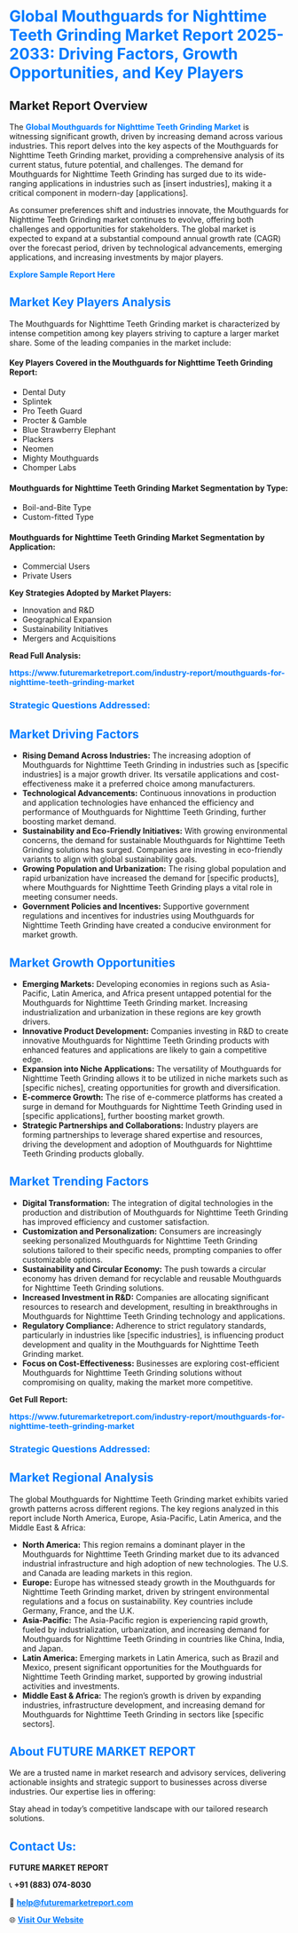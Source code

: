 <h1 style="color: #007BFF;">Global Mouthguards for Nighttime Teeth Grinding Market Report 2025-2033: Driving Factors, Growth Opportunities, and Key Players</h1>

<section id="overview">
<h2>Market Report Overview</h2>
<p>The <a href="https://www.futuremarketreport.com/industry-report/mouthguards-for-nighttime-teeth-grinding-market" style="color: #007BFF; text-decoration: none;"><strong>Global Mouthguards for Nighttime Teeth Grinding Market</strong></a> is witnessing significant growth, driven by increasing demand across various industries. This report delves into the key aspects of the Mouthguards for Nighttime Teeth Grinding market, providing a comprehensive analysis of its current status, future potential, and challenges. The demand for Mouthguards for Nighttime Teeth Grinding has surged due to its wide-ranging applications in industries such as [insert industries], making it a critical component in modern-day [applications].</p>
<p>As consumer preferences shift and industries innovate, the Mouthguards for Nighttime Teeth Grinding market continues to evolve, offering both challenges and opportunities for stakeholders. The global market is expected to expand at a substantial compound annual growth rate (CAGR) over the forecast period, driven by technological advancements, emerging applications, and increasing investments by major players.</p>
</section>

<section id="overview">
<p><a href="https://www.futuremarketreport.com/request-sample/reportId=64530" style="color: #007BFF; text-decoration: none;"><strong>Explore Sample Report Here</strong></a></p>
</section>

<section id="key-players">
<h2 style="color: #007BFF;">Market Key Players Analysis</h2>
<p>The Mouthguards for Nighttime Teeth Grinding market is characterized by intense competition among key players striving to capture a larger market share. Some of the leading companies in the market include:</p>
<h4>Key Players Covered in the Mouthguards for Nighttime Teeth Grinding Report:</h4>
<ul><li>Dental Duty</li><li>Splintek</li><li>Pro Teeth Guard</li><li>Procter &amp; Gamble</li><li>Blue Strawberry Elephant</li><li>Plackers</li><li>Neomen</li><li>Mighty Mouthguards</li><li>Chomper Labs</li></ul>
<h4>Mouthguards for Nighttime Teeth Grinding Market Segmentation by Type:</h4>
<ul><li>Boil-and-Bite Type</li><li>Custom-fitted Type</li></ul>

<h4>Mouthguards for Nighttime Teeth Grinding Market Segmentation by Application:</h4>
<ul><li>Commercial Users</li><li>Private Users</li></ul>
<p><strong>Key Strategies Adopted by Market Players:</strong></p>
<ul>
<li>Innovation and R&D</li>
<li>Geographical Expansion</li>
<li>Sustainability Initiatives</li>
<li>Mergers and Acquisitions</li>
</ul>
</section>

<section>
<p><strong>Read Full Analysis: </strong></p><a href="https://www.futuremarketreport.com/industry-report/mouthguards-for-nighttime-teeth-grinding-market" style="color: #007BFF; text-decoration: none;"><strong>https://www.futuremarketreport.com/industry-report/mouthguards-for-nighttime-teeth-grinding-market</strong></a>
<h3 style="color: #007BFF;">Strategic Questions Addressed:</h3>
</section>

<section id="driving-factors">
<h2 style="color: #007BFF;">Market Driving Factors</h2>
<ul>
<li><strong>Rising Demand Across Industries:</strong> The increasing adoption of Mouthguards for Nighttime Teeth Grinding in industries such as [specific industries] is a major growth driver. Its versatile applications and cost-effectiveness make it a preferred choice among manufacturers.</li>
<li><strong>Technological Advancements:</strong> Continuous innovations in production and application technologies have enhanced the efficiency and performance of Mouthguards for Nighttime Teeth Grinding, further boosting market demand.</li>
<li><strong>Sustainability and Eco-Friendly Initiatives:</strong> With growing environmental concerns, the demand for sustainable Mouthguards for Nighttime Teeth Grinding solutions has surged. Companies are investing in eco-friendly variants to align with global sustainability goals.</li>
<li><strong>Growing Population and Urbanization:</strong> The rising global population and rapid urbanization have increased the demand for [specific products], where Mouthguards for Nighttime Teeth Grinding plays a vital role in meeting consumer needs.</li>
<li><strong>Government Policies and Incentives:</strong> Supportive government regulations and incentives for industries using Mouthguards for Nighttime Teeth Grinding have created a conducive environment for market growth.</li>
</ul>
</section>

<section id="growth-opportunities">
<h2 style="color: #007BFF;">Market Growth Opportunities</h2>
<ul>
<li><strong>Emerging Markets:</strong> Developing economies in regions such as Asia-Pacific, Latin America, and Africa present untapped potential for the Mouthguards for Nighttime Teeth Grinding market. Increasing industrialization and urbanization in these regions are key growth drivers.</li>
<li><strong>Innovative Product Development:</strong> Companies investing in R&D to create innovative Mouthguards for Nighttime Teeth Grinding products with enhanced features and applications are likely to gain a competitive edge.</li>
<li><strong>Expansion into Niche Applications:</strong> The versatility of Mouthguards for Nighttime Teeth Grinding allows it to be utilized in niche markets such as [specific niches], creating opportunities for growth and diversification.</li>
<li><strong>E-commerce Growth:</strong> The rise of e-commerce platforms has created a surge in demand for Mouthguards for Nighttime Teeth Grinding used in [specific applications], further boosting market growth.</li>
<li><strong>Strategic Partnerships and Collaborations:</strong> Industry players are forming partnerships to leverage shared expertise and resources, driving the development and adoption of Mouthguards for Nighttime Teeth Grinding products globally.</li>
</ul>
</section>

<section id="trending-factors">
<h2 style="color: #007BFF;">Market Trending Factors</h2>
<ul>
<li><strong>Digital Transformation:</strong> The integration of digital technologies in the production and distribution of Mouthguards for Nighttime Teeth Grinding has improved efficiency and customer satisfaction.</li>
<li><strong>Customization and Personalization:</strong> Consumers are increasingly seeking personalized Mouthguards for Nighttime Teeth Grinding solutions tailored to their specific needs, prompting companies to offer customizable options.</li>
<li><strong>Sustainability and Circular Economy:</strong> The push towards a circular economy has driven demand for recyclable and reusable Mouthguards for Nighttime Teeth Grinding solutions.</li>
<li><strong>Increased Investment in R&D:</strong> Companies are allocating significant resources to research and development, resulting in breakthroughs in Mouthguards for Nighttime Teeth Grinding technology and applications.</li>
<li><strong>Regulatory Compliance:</strong> Adherence to strict regulatory standards, particularly in industries like [specific industries], is influencing product development and quality in the Mouthguards for Nighttime Teeth Grinding market.</li>
<li><strong>Focus on Cost-Effectiveness:</strong> Businesses are exploring cost-efficient Mouthguards for Nighttime Teeth Grinding solutions without compromising on quality, making the market more competitive.</li>
</ul>
</section>

<section>
<p><strong>Get Full Report: </strong></p><a href="https://www.futuremarketreport.com/industry-report/mouthguards-for-nighttime-teeth-grinding-market" style="color: #007BFF; text-decoration: none;"><strong>https://www.futuremarketreport.com/industry-report/mouthguards-for-nighttime-teeth-grinding-market</strong></a>
<h3 style="color: #007BFF;">Strategic Questions Addressed:</h3>
</section>


<section id="regional-analysis">
<h2 style="color: #007BFF;">Market Regional Analysis</h2>
<p>The global Mouthguards for Nighttime Teeth Grinding market exhibits varied growth patterns across different regions. The key regions analyzed in this report include North America, Europe, Asia-Pacific, Latin America, and the Middle East & Africa:</p>
<ul>
<li><strong>North America:</strong> This region remains a dominant player in the Mouthguards for Nighttime Teeth Grinding market due to its advanced industrial infrastructure and high adoption of new technologies. The U.S. and Canada are leading markets in this region.</li>
<li><strong>Europe:</strong> Europe has witnessed steady growth in the Mouthguards for Nighttime Teeth Grinding market, driven by stringent environmental regulations and a focus on sustainability. Key countries include Germany, France, and the U.K.</li>
<li><strong>Asia-Pacific:</strong> The Asia-Pacific region is experiencing rapid growth, fueled by industrialization, urbanization, and increasing demand for Mouthguards for Nighttime Teeth Grinding in countries like China, India, and Japan.</li>
<li><strong>Latin America:</strong> Emerging markets in Latin America, such as Brazil and Mexico, present significant opportunities for the Mouthguards for Nighttime Teeth Grinding market, supported by growing industrial activities and investments.</li>
<li><strong>Middle East & Africa:</strong> The region’s growth is driven by expanding industries, infrastructure development, and increasing demand for Mouthguards for Nighttime Teeth Grinding in sectors like [specific sectors].</li>
</ul>
</section>

<footer>
<h2 style="color: #007BFF;">About FUTURE MARKET REPORT</h2>
<p>We are a trusted name in market research and advisory services, delivering actionable insights and strategic support to businesses across diverse industries. Our expertise lies in offering:</p>

<p>Stay ahead in today’s competitive landscape with our tailored research solutions.</p>

<h2 style="color: #007BFF;">Contact Us:</h2>
<p><strong>FUTURE MARKET REPORT</strong></p>
<p>📞 <strong>+91 (883) 074-8030</strong></p>
<p>📧 <strong><a href="mailto:help@futuremarketreport.com" style="color: #007BFF;">help@futuremarketreport.com</a></strong></p>
<p>🌐 <strong><a href="https://www.futuremarketreport.com/" style="color: #007BFF;">Visit Our Website</a></strong></p>
</footer>